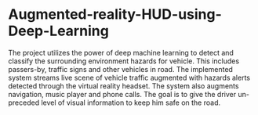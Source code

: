 # Augmented-reality-HUD-using-Deep-Learning
  The project utilizes the power of deep machine learning to detect and classify the surrounding environment hazards for vehicle. This includes passers-by, traffic signs and other vehicles in road. The implemented system streams live scene of vehicle traffic augmented with hazards alerts detected through the virtual reality headset. The system also augments navigation, music player and phone calls. The goal is to give the driver un- preceded level of visual information to keep him safe on the road.
